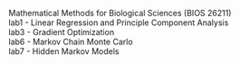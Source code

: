 Mathematical Methods for Biological Sciences (BIOS 26211) <br />
lab1 - Linear Regression and Principle Component Analysis <br />
lab3 - Gradient Optimization <br />
lab6 - Markov Chain Monte Carlo <br />
lab7 - Hidden Markov Models
